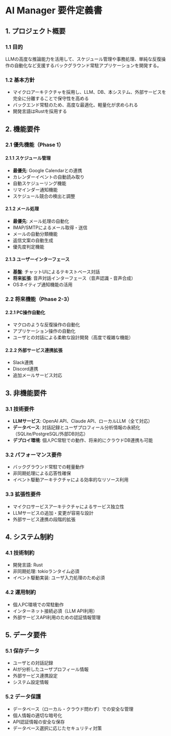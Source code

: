 # AI Manager 要件定義書

## 1. プロジェクト概要

### 1.1 目的

LLMの高度な推論能力を活用して、スケジュール管理や事務処理、単純な反復操作の自動化など支援するバックグラウンド常駐アプリケーションを開発する。

### 1.2 基本方針

- マイクロアーキテクチャを採用し、LLM、DB、本システム、外部サービスを完全に分離することで保守性を高める
- バックエンド常駐のため、高度な最適化、軽量化が求められる
- 開発言語はRustを採用する

## 2. 機能要件

### 2.1 優先機能（Phase 1）

#### 2.1.1 スケジュール管理

- **最優先**: Google Calendarとの連携
- カレンダーイベントの自動読み取り
- 自動スケジューリング機能
- リマインダー通知機能
- スケジュール競合の検出と調整

#### 2.1.2 メール処理

- **最優先**: メール処理の自動化
- IMAP/SMTPによるメール取得・送信
- メールの自動分類機能
- 返信文案の自動生成
- 優先度判定機能

#### 2.1.3 ユーザーインターフェース

- **基盤**: チャットUIによるテキストベース対話
- **将来拡張**: 音声対話インターフェース（音声認識・音声合成）
- OSネイティブ通知機能の活用

### 2.2 将来機能（Phase 2-3）

#### 2.2.1 PC操作自動化

- マクロのような反復操作の自動化
- アプリケーション操作の自動化
- ユーザとの対話による柔軟な設計開発（高度で複雑な機能）

#### 2.2.2 外部サービス連携拡張

- Slack連携
- Discord連携
- 追加メールサービス対応

## 3. 非機能要件

### 3.1 技術要件

- **LLMサービス**: OpenAI API、Claude API、ローカルLLM（全て対応）
- **データベース**: 対話記録とユーザプロフィール分析情報の永続化（SQLite/PostgreSQL/外部DB対応）
- **デプロイ環境**: 個人PC常駐での動作、将来的にクラウドDB連携も可能

### 3.2 パフォーマンス要件

- バックグラウンド常駐での軽量動作
- 非同期処理による応答性確保
- イベント駆動アーキテクチャによる効率的なリソース利用

### 3.3 拡張性要件

- マイクロサービスアーキテクチャによるサービス独立性
- LLMサービスの追加・変更が容易な設計
- 外部サービス連携の段階的拡張

## 4. システム制約

### 4.1 技術制約

- 開発言語: Rust
- 非同期処理: tokioランタイム必須
- イベント駆動実装: ユーザ入力処理のため必須

### 4.2 運用制約

- 個人PC環境での常駐動作
- インターネット接続必須（LLM API利用）
- 外部サービスAPI利用のための認証情報管理

## 5. データ要件

### 5.1 保存データ

- ユーザとの対話記録
- AIが分析したユーザプロフィール情報
- 外部サービス連携設定
- システム設定情報

### 5.2 データ保護

- データベース（ローカル・クラウド問わず）での安全な管理
- 個人情報の適切な暗号化
- API認証情報の安全な保存
- データベース選択に応じたセキュリティ対策
